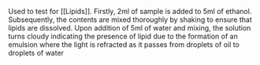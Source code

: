 Used to test for [[Lipids]]. Firstly, 2ml of sample is added to 5ml of ethanol. Subsequently, the contents are mixed thoroughly by shaking to ensure that lipids are dissolved. Upon addition of 5ml of water and mixing, the solution turns cloudy indicating the presence of lipid due to the formation of an emulsion where the light is refracted as it passes from droplets of oil to droplets of water